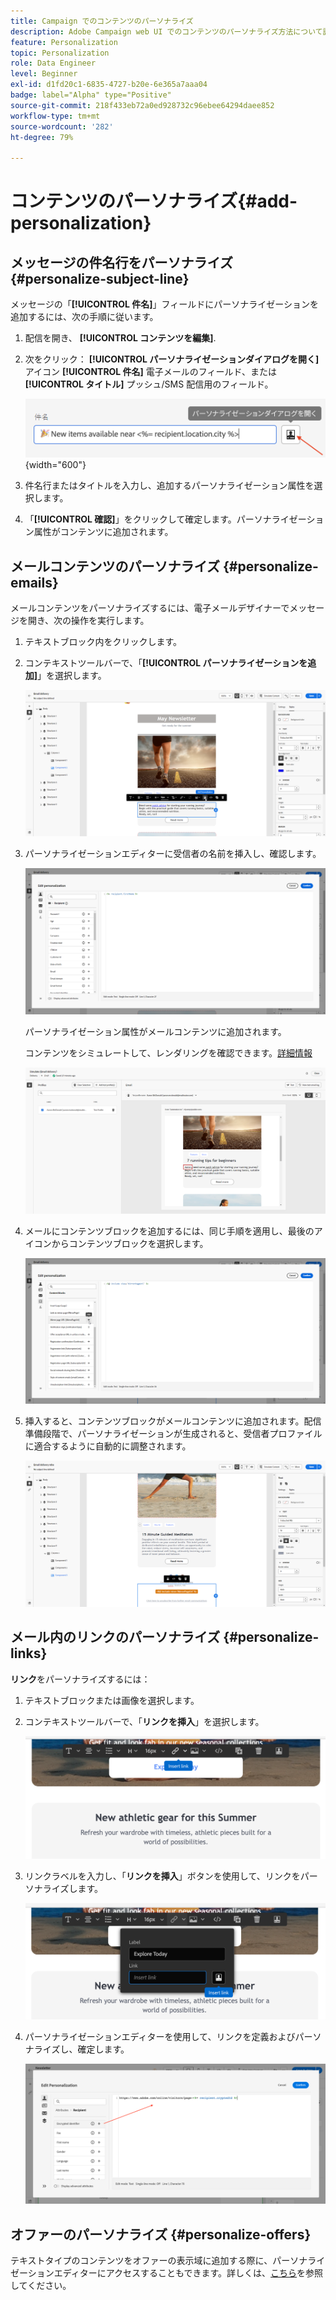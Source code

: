 ```yaml
---
title: Campaign でのコンテンツのパーソナライズ
description: Adobe Campaign web UI でのコンテンツのパーソナライズ方法について説明します
feature: Personalization
topic: Personalization
role: Data Engineer
level: Beginner
exl-id: d1fd20c1-6835-4727-b20e-6e365a7aaa04
badge: label="Alpha" type="Positive"
source-git-commit: 218f433eb72a0ed928732c96ebee64294daee852
workflow-type: tm+mt
source-wordcount: '282'
ht-degree: 79%

---
```



# コンテンツのパーソナライズ{#add-personalization}

## メッセージの件名行をパーソナライズ {#personalize-subject-line}

メッセージの「**[!UICONTROL 件名]**」フィールドにパーソナライゼーションを追加するには、次の手順に従います。

1. 配信を開き、 **[!UICONTROL コンテンツを編集]**.
1. 次をクリック： **[!UICONTROL パーソナライゼーションダイアログを開く]** アイコン **[!UICONTROL 件名]** 電子メールのフィールド、または **[!UICONTROL タイトル]** プッシュ/SMS 配信用のフィールド。

   ![](assets/perso-subject.png){width="600"}

1. 件名行またはタイトルを入力し、追加するパーソナライゼーション属性を選択します。

1. 「**[!UICONTROL 確認]**」をクリックして確定します。パーソナライゼーション属性がコンテンツに追加されます。

## メールコンテンツのパーソナライズ {#personalize-emails}

メールコンテンツをパーソナライズするには、電子メールデザイナーでメッセージを開き、次の操作を実行します。

1. テキストブロック内をクリックします。
1. コンテキストツールバーで、「**[!UICONTROL パーソナライゼーションを追加]**」を選択します。

   ![](assets/perso-add-to-content.png)

1. パーソナライゼーションエディターに受信者の名前を挿入し、確認します。

   ![](assets/perso-add-name.png)

   パーソナライゼーション属性がメールコンテンツに追加されます。

   コンテンツをシミュレートして、レンダリングを確認できます。[詳細情報](../preview-test/preview-content.md)

   ![](assets/perso-rendering.png)

1. メールにコンテンツブロックを追加するには、同じ手順を適用し、最後のアイコンからコンテンツブロックを選択します。

   ![](assets/perso-insert-block.png)

1. 挿入すると、コンテンツブロックがメールコンテンツに追加されます。配信準備段階で、パーソナライゼーションが生成されると、受信者プロファイルに適合するように自動的に調整されます。

   ![](assets/perso-content-block-in-email.png)

## メール内のリンクのパーソナライズ {#personalize-links}

**リンク**&#x200B;をパーソナライズするには：

1. テキストブロックまたは画像を選択します。
1. コンテキストツールバーで、「**リンクを挿入**」を選択します。

   ![](assets/perso-link.png)

1. リンクラベルを入力し、「**リンクを挿入**」ボタンを使用して、リンクをパーソナライズします。

   ![](assets/perso-link-insert-icon.png)

1. パーソナライゼーションエディターを使用して、リンクを定義およびパーソナライズし、確定します。

   ![](assets/perso-link-edit.png)


## オファーのパーソナライズ {#personalize-offers}

テキストタイプのコンテンツをオファーの表示域に追加する際に、パーソナライゼーションエディターにアクセスすることもできます。詳しくは、[こちら](../content/offers.md)を参照してください。

